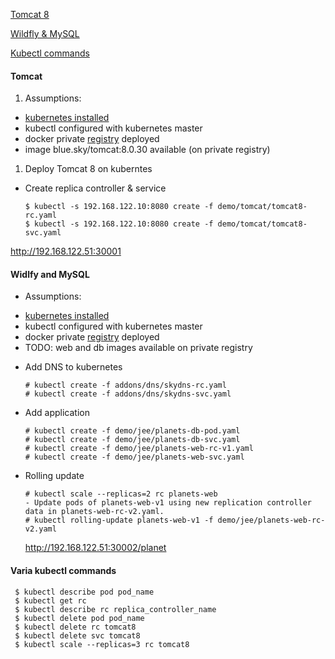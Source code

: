 [Tomcat 8](#tomcat)

[Wildfly & MySQL](#widlfy-and-mysql)

[Kubectl commands](#varia-kubectl-commands)

#### Tomcat

1. Assumptions: 

 - [kubernetes installed](https://github.com/tecris/kubernetes/tree/v1.1.3-2/coreos-libvirt)
 - kubectl configured with kubernetes master
 - docker private [registry](https://github.com/tecris/docker/tree/v3.6.1/registry2) deployed
 - image blue.sky/tomcat:8.0.30 available (on private registry)

1. Deploy Tomcat 8 on kuberntes
 * Create replica controller & service

    ```
    $ kubectl -s 192.168.122.10:8080 create -f demo/tomcat/tomcat8-rc.yaml
    $ kubectl -s 192.168.122.10:8080 create -f demo/tomcat/tomcat8-svc.yaml
    ```
 http://192.168.122.51:30001


#### Widlfy and MySQL

 * Assumptions: 
  
  - [kubernetes installed](https://github.com/tecris/kubernetes/tree/v1.1.3-2/coreos-libvirt)
  - kubectl configured with kubernetes master
  - docker private [registry](https://github.com/tecris/docker/tree/v3.6.1/registry2) deployed
  - TODO: web and db images available on private registry

 * Add DNS to kubernetes

   ```
   # kubectl create -f addons/dns/skydns-rc.yaml
   # kubectl create -f addons/dns/skydns-svc.yaml
   ```
 * Add application

   ```
   # kubectl create -f demo/jee/planets-db-pod.yaml
   # kubectl create -f demo/jee/planets-db-svc.yaml
   # kubectl create -f demo/jee/planets-web-rc-v1.yaml
   # kubectl create -f demo/jee/planets-web-svc.yaml
   ```
   
 * Rolling update
 
   ```
   # kubectl scale --replicas=2 rc planets-web
   - Update pods of planets-web-v1 using new replication controller data in planets-web-rc-v2.yaml.
   # kubectl rolling-update planets-web-v1 -f demo/jee/planets-web-rc-v2.yaml
   ```
   http://192.168.122.51:30002/planet


#### Varia kubectl commands
 
   ```
    $ kubectl describe pod pod_name
    $ kubectl get rc
    $ kubectl describe rc replica_controller_name
    $ kubectl delete pod pod_name
    $ kubectl delete rc tomcat8
    $ kubectl delete svc tomcat8
    $ kubectl scale --replicas=3 rc tomcat8
   ```
